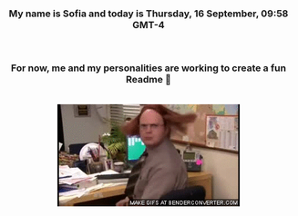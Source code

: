 


<div align="center">
<h3 >My name is Sofia and today is Thursday, 16 September, 09:58 GMT-4</h3><br>
<h3 >For now, me and my personalities are working to create a fun Readme 👋
</h3><br>
<img src='img/dwight.gif' alt='working...'/>
</div>
